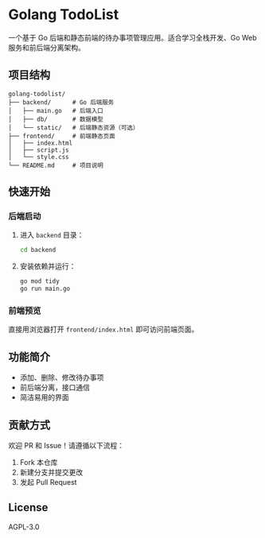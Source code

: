 # Golang TodoList

一个基于 Go 后端和静态前端的待办事项管理应用。适合学习全栈开发、Go Web 服务和前后端分离架构。

## 项目结构

```
golang-todolist/
├── backend/      # Go 后端服务
│   ├── main.go   # 后端入口
│   ├── db/       # 数据模型
│   └── static/   # 后端静态资源（可选）
├── frontend/     # 前端静态页面
│   ├── index.html
│   ├── script.js
│   └── style.css
└── README.md     # 项目说明
```

## 快速开始

### 后端启动

1. 进入 `backend` 目录：
   ```bash
   cd backend
   ```
2. 安装依赖并运行：
   ```bash
   go mod tidy
   go run main.go
   ```

### 前端预览

直接用浏览器打开 `frontend/index.html` 即可访问前端页面。

## 功能简介

- 添加、删除、修改待办事项
- 前后端分离，接口通信
- 简洁易用的界面

## 贡献方式

欢迎 PR 和 Issue！请遵循以下流程：

1. Fork 本仓库
2. 新建分支并提交更改
3. 发起 Pull Request

## License

AGPL-3.0
